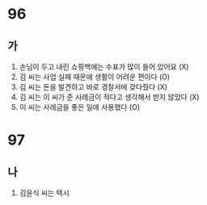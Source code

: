 # 96
## 가
1. 손님이 두고 내린 쇼핑백에는 수표가 많이 들어 있어요 (X)
2. 김 씨는 사업 실패 때문에 생활이 어려운 편이다 (O)
3. 김 씨는 돈을 발견하고 바로 경찰서에 갖다줬다 (X)
4. 김 씨는 이 씨가 준 사례금이 적다고 생각해서 받지 않았다 (X)
5. 이 씨는 사례금을 좋은 일에 사용했다 (O)

# 97
## 나
1. 김윤식 씨는 택시